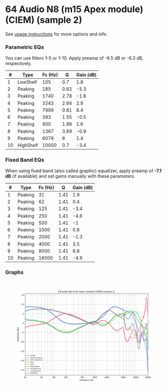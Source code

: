 # 64 Audio N8 (m15 Apex module) (CIEM) (sample 2)
See [usage instructions](https://github.com/jaakkopasanen/AutoEq#usage) for more options and info.

### Parametric EQs
You can use filters 1-5 or 1-10. Apply preamp of -6.5 dB or -6.3 dB, respectively.

|   # | Type      |   Fc (Hz) |    Q |   Gain (dB) |
|-----|-----------|-----------|------|-------------|
|   1 | LowShelf  |       105 | 0.7  |         1.8 |
|   2 | Peaking   |       185 | 0.62 |        -5.3 |
|   3 | Peaking   |      1740 | 2.78 |        -1.8 |
|   4 | Peaking   |      3243 | 2.66 |         2.9 |
|   5 | Peaking   |      7999 | 0.81 |         6.4 |
|   6 | Peaking   |       393 | 1.55 |        -0.5 |
|   7 | Peaking   |       900 | 1.98 |         1.6 |
|   8 | Peaking   |      1367 | 3.69 |        -0.9 |
|   9 | Peaking   |      6078 | 6    |         1.4 |
|  10 | HighShelf |     10000 | 0.7  |        -3.4 |

### Fixed Band EQs
When using fixed band (also called graphic) equalizer, apply preamp of **-7.1 dB** (if available) and set gains manually with these parameters.

|   # | Type    |   Fc (Hz) |    Q |   Gain (dB) |
|-----|---------|-----------|------|-------------|
|   1 | Peaking |        31 | 1.41 |         1.9 |
|   2 | Peaking |        62 | 1.41 |         0.4 |
|   3 | Peaking |       125 | 1.41 |        -3.4 |
|   4 | Peaking |       250 | 1.41 |        -4.6 |
|   5 | Peaking |       500 | 1.41 |        -1   |
|   6 | Peaking |      1000 | 1.41 |         0.8 |
|   7 | Peaking |      2000 | 1.41 |        -1.3 |
|   8 | Peaking |      4000 | 1.41 |         3.5 |
|   9 | Peaking |      8000 | 1.41 |         6.8 |
|  10 | Peaking |     16000 | 1.41 |        -4.9 |

### Graphs
![](./64%20Audio%20N8%20(m15%20Apex%20module)%20(CIEM)%20(sample%202).png)
